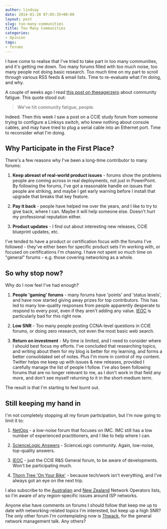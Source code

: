 ```yaml
---
author: lindsay
date: 2014-01-28 07:05:35+00:00
layout: post
slug: too-many-communities
title: Too Many Communities
categories:
- Opinion
tags:
- forums
---
```


I have come to realise that I've tried to take part in too many communities, and it's getting me down. Too many forums filled with too much noise, too many people not doing basic research. Too much time on my part to scroll through various RSS feeds & email lists. Time to re-evaluate what I'm doing, and why.

A couple of weeks ago I read [this post on theeagerzero](http://theeagerzero.blogspot.co.uk/2013/08/community-fatigue.html) about community fatigue. This quote stood out:

> We've hit community fatigue, people.

Indeed. Then this week I saw a post on a CCIE study forum from someone trying to configure a Linksys switch, who knew nothing about console cables, and may have tried to plug a serial cable into an Ethernet port. Time to reconsider what I'm doing.


## Why Participate in the First Place?


There's a few reasons why I've been a long-time contributor to many forums:


  1. **Keep abreast of real-world product issues** - forums show the problems people are coming across in real deployments, not just in PowerPoint. By following the forums, I've got a reasonable handle on issues that people are striking, and maybe I get early warning before I install that upgrade that breaks that key feature.

  2. **Pay it back** - people have helped me over the years, and I like to try to give back, where I can. Maybe it will help someone else. Doesn't hurt my professional reputation either.

  3. **Product updates** - I find out about interesting new releases, CCIE blueprint updates, etc.


I've tended to have a product or certification focus with the forums I've followed - they've either been for specific product sets I'm working with, or focused on certifications I'm chasing. I have not spent so much time on "general" forums - e.g. those covering networking as a whole.


## So why stop now?


Why do I now feel I've had enough?


  1. **People 'gaming' forums** - many forums have 'points' and 'status levels', and have now started giving away prizes for top contributors. This has led to many low-quality responses from people apparently desperate to respond to every post, even if they aren't adding any value. [IEOC](http://ieoc.com/) is particularly bad for this right now.

  2. **Low SNR** - Too many people posting CCNA-level questions in CCIE forums, or doing zero research, not even the most basic web search.

  3. **Return on investment** - My time is limited, and I need to consider where I should best focus my efforts. I've concluded that researching topics, and writing about them for my blog is better for my learning, and forms a better consolidated set of notes. Plus I'm more in control of my content. Twitter helps me keep up with issues & new releases, provided I carefully manage the list of people I follow. I've also been following forums that are no longer relevant to me, as I don't work in that field any more, and don't see myself returning to it in the short-medium term.


The result is that I'm starting to feel burnt out.


## Still keeping my hand in


I'm not completely stopping all my forum participation, but I'm now going to limit it to:


  1. [NetOps](http://www.netopscommunity.net/) - a low-noise forum that focuses on IMC. IMC still has a low number of experienced practitioners, and I like to help where I can.

  2. [ScienceLogic Answers](http://portal.sciencelogic.com/portal/answers) - ScienceLogic community. Again, low-noise, top-quality answers.

  3. [IEOC](http://ieoc.com/) - just the CCIE R&S General forum, to be aware of developments. Won't be participating much.

  4. [Thorn Tree 'On Your Bike'](http://www.lonelyplanet.com/thorntree/forum.jspa?forumID=32) - because tech/work isn't everything, and I've always got an eye on the next trip.

I also subscribe to the [Australian](http://www.ausnog.net/) and [New Zealand](http://www.nznog.org/) Network Operators lists, so I'm aware of any region-specific issues around ISP networks.

Anyone else have comments on forums I should follow that keep me up to date with networking-related topics I'm interested, but keep up a high SNR? The only other forum I'm contemplating now is [Thwack](http://thwack.solarwinds.com/), for the general network management talk. Any others?
